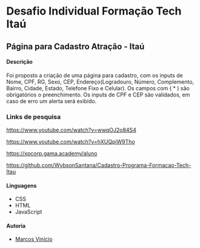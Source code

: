 # Desafio Individual Formação Tech Itaú
## Página para Cadastro Atração - Itaú
#### Descrição

Foi proposto a criação de uma página para cadastro, com os inputs de Nome, CPF, RG, Sexo, CEP, Endereço(Logradouro, Número, Complemento, Bairro, Cidade, Estado, Telefone Fixo e Celular). Os campos com ( * ) são obrigatórios o preenchimento. Os inputs de CPF e CEP são validados, em caso de erro um alerta será exibido. 

### Links de pesquisa

  https://www.youtube.com/watch?v=wwqOJ2o84S4

  https://www.youtube.com/watch?v=hXUQpiW9Tho

  https://xpcorp.gama.academy/aluno

  https://github.com/WybsonSantana/Cadastro-Programa-Formacao-Tech-Itau

#### Linguagens

- CSS
- HTML
- JavaScript

#### Autoria

- [Marcos Vinício](https://github.com/marcosviniciohd)

  

  
